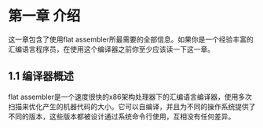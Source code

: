 # 第一章 介绍
这一章包含了使用flat assembler所最需要的全部信息。如果你是一个经验丰富的汇编语言程序员，在使用这个编译器之前你至少应该读一下这一章。   
## 1.1 编译器概述
flat assembler是一个速度很快的x86架构处理器下的汇编语言编译器，使用多次扫描来优化产生的机器代码的大小。它可以自编译，并且为不同的操作系统提供了不同的版本，这些版本都被设计通过系统命令行使用，互相没有任何差异。
